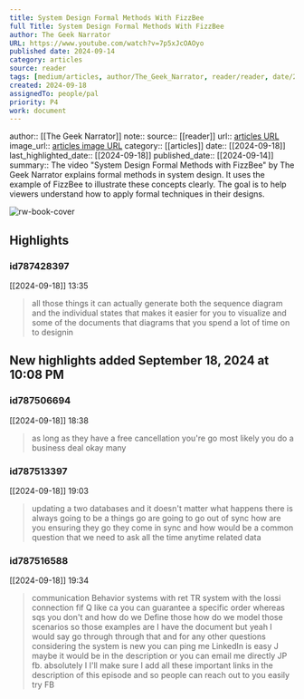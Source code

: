 ```yaml
---
title: System Design Formal Methods With FizzBee
full Title: System Design Formal Methods With FizzBee
author: The Geek Narrator
URL: https://www.youtube.com/watch?v=7p5xJcOAOyo
published date: 2024-09-14
category: articles
source: reader
tags: [medium/articles, author/The_Geek_Narrator, reader/reader, date/2024-09-18, area/reader]
created: 2024-09-18
assignedTo: people/pal
priority: P4
work: document
---
```

author:: [[The Geek Narrator]]
note:: 
source:: [[reader]]
url:: [articles URL](https://www.youtube.com/watch?v=7p5xJcOAOyo)
image_url:: [articles image URL](https://i.ytimg.com/vi/7p5xJcOAOyo/maxresdefault.jpg)
category:: [[articles]]
date:: [[2024-09-18]]
last_highlighted_date:: [[2024-09-18]]
published_date:: [[2024-09-14]]
summary:: The video "System Design Formal Methods with FizzBee" by The Geek Narrator explains formal methods in system design. It uses the example of FizzBee to illustrate these concepts clearly. The goal is to help viewers understand how to apply formal techniques in their designs.


![rw-book-cover](https://i.ytimg.com/vi/7p5xJcOAOyo/maxresdefault.jpg)

## Highlights
### id787428397
[[2024-09-18]] 13:35
> all those things it can actually generate both the sequence diagram and the individual states that makes it easier for you to visualize and some of the documents that diagrams that you spend a lot of time on to designin


## New highlights added September 18, 2024 at 10:08 PM
### id787506694
[[2024-09-18]] 18:38
> as long as they have a free cancellation you're go most likely you do a business deal okay many


### id787513397
[[2024-09-18]] 19:03
> updating a two databases and it doesn't matter what happens there is always going to be a things go are going to go out of sync how are you ensuring they go they come in sync and how would be a common question that we need to ask all the time anytime related data


### id787516588
[[2024-09-18]] 19:34
> communication Behavior systems with ret TR system with the lossi connection fif Q like ca you can guarantee a specific order whereas sqs you don't and how do we Define those how do we model those scenarios so those examples are I have the document but yeah I would say go through through that and for any other questions considering the system is new you can ping me LinkedIn is easy J maybe
> it would be in the description or you can email me directly JP fb. absolutely I I'll make sure I add all these important links in the description of this episode and so people can reach out to you easily try FB


